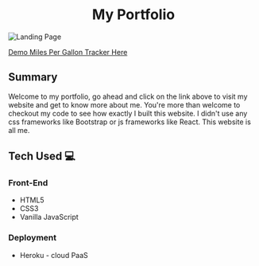 <h1 align="center">My Portfolio</h1>

<img alt="Landing Page" src="https://github.com/AlexanderPuhl/portfolio/blob/master/images/portfolioCircuitDesign.JPG">

[Demo Miles Per Gallon Tracker Here](https://www.alexpuhl.com/)

## Summary

Welcome to my portfolio, go ahead and click on the link above to visit my website and get to know more about me. You're more than welcome to checkout my code to see how exactly I built this website. I didn't use any css frameworks like Bootstrap or js frameworks like React. This website is all me.

## Tech Used :computer:

### Front-End

- HTML5
- CSS3
- Vanilla JavaScript

### Deployment

- Heroku - cloud PaaS
